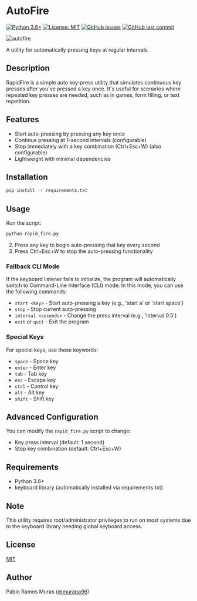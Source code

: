 # AutoFire

[![Python 3.6+](https://img.shields.io/badge/python-3.6+-blue.svg)](https://www.python.org/downloads/)
[![License: MIT](https://img.shields.io/badge/License-MIT-yellow.svg)](https://opensource.org/licenses/MIT)
[![GitHub issues](https://img.shields.io/github/issues/murapa96/RapidFire)](https://github.com/murapa96/RapidFire/issues)
[![GitHub last commit](https://img.shields.io/github/last-commit/murapa96/RapidFire)](https://github.com/murapa96/RapidFire/commits/main)

![autofire](https://github.com/user-attachments/assets/5130e29f-392d-4e2a-a56d-571094203bd8)


A utility for automatically pressing keys at regular intervals.

## Description

RapidFire is a simple auto key-press utility that simulates continuous key presses after you've pressed a key once. It's useful for scenarios where repeated key presses are needed, such as in games, form filling, or text repetition.

## Features

- Start auto-pressing by pressing any key once
- Continue pressing at 1-second intervals (configurable)
- Stop immediately with a key combination (Ctrl+Esc+W) (also configurable)
- Lightweight with minimal dependencies

## Installation

```bash
pip install -r requirements.txt
```

## Usage

Run the script:

```bash
python rapid_fire.py
```

2. Press any key to begin auto-pressing that key every second
3. Press Ctrl+Esc+W to stop the auto-pressing functionality

### Fallback CLI Mode

If the keyboard listener fails to initialize, the program will automatically switch to Command-Line Interface (CLI) mode. In this mode, you can use the following commands:

- `start <key>` - Start auto-pressing a key (e.g., 'start a' or 'start space')
- `stop` - Stop current auto-pressing
- `interval <seconds>` - Change the press interval (e.g., 'interval 0.5')
- `exit` or `quit` - Exit the program

### Special Keys

For special keys, use these keywords:
- `space` - Space key
- `enter` - Enter key
- `tab` - Tab key
- `esc` - Escape key
- `ctrl` - Control key
- `alt` - Alt key
- `shift` - Shift key

## Advanced Configuration

You can modify the `rapid_fire.py` script to change:

- Key press interval (default: 1 second)
- Stop key combination (default: Ctrl+Esc+W)

## Requirements

- Python 3.6+
- keyboard library (automatically installed via requirements.txt)

## Note

This utility requires root/administrator privileges to run on most systems due to the keyboard library needing global keyboard access.

## License

[MIT](LICENSE)

## Author

Pablo Ramos Muras ([@murapa96](https://github.com/murapa96))
